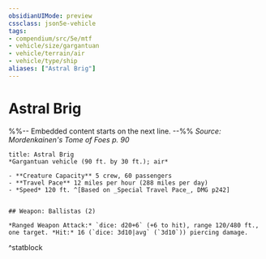 ```yaml
---
obsidianUIMode: preview
cssclass: json5e-vehicle
tags:
- compendium/src/5e/mtf
- vehicle/size/gargantuan
- vehicle/terrain/air
- vehicle/type/ship
aliases: ["Astral Brig"]
---
```

# Astral Brig
%%-- Embedded content starts on the next line. --%%
*Source: Mordenkainen's Tome of Foes p. 90*  

```ad-statblock
title: Astral Brig
*Gargantuan vehicle (90 ft. by 30 ft.); air*

- **Creature Capacity** 5 crew, 60 passengers
- **Travel Pace** 12 miles per hour (288 miles per day)
- *Speed* 120 ft. ^[Based on _Special Travel Pace_, DMG p242]


## Weapon: Ballistas (2)

*Ranged Weapon Attack:* `dice: d20+6` (+6 to hit), range 120/480 ft., one target. *Hit:* 16 (`dice: 3d10|avg` (`3d10`)) piercing damage.
```
^statblock